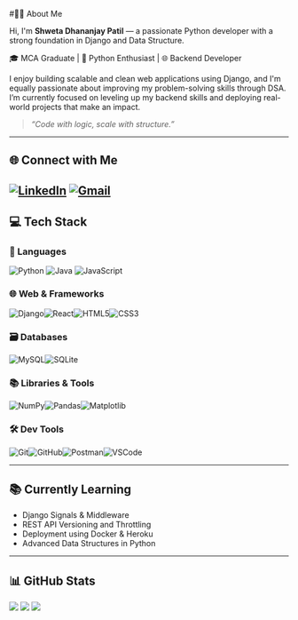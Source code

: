 #👩‍💻 About Me

Hi, I'm **Shweta Dhananjay Patil** — a passionate Python developer with a strong foundation in Django and Data Structure.

🎓 MCA Graduate | 🐍 Python Enthusiast | 🌐 Backend Developer  

I enjoy building scalable and clean web applications using Django, and I'm equally passionate about improving my problem-solving skills through DSA. I’m currently focused on leveling up my backend skills and deploying real-world projects that make an impact.
> _“Code with logic, scale with structure.”_
----


## 🌐 Connect with Me
[![LinkedIn](https://img.shields.io/badge/LinkedIn-%230077B5.svg?logo=linkedin&logoColor=white)](https://www.linkedin.com/in/your-linkedin-profile)  [![Gmail](https://img.shields.io/badge/Gmail-D14836?logo=gmail&logoColor=white)](mailto:your-email@gmail.com)
---
## 💻 Tech Stack 
### 🚀 Languages
![Python](https://img.shields.io/badge/Python-3670A0?style=for-the-badge&logo=python&logoColor=ffdd54) ![Java](https://img.shields.io/badge/java-%23ED8B00?style=for-the-badge&logo=java&logoColor=white)
![JavaScript](https://img.shields.io/badge/JavaScript-F7DF1E?style=for-the-badge&logo=javascript&logoColor=black)
### 🌐 Web & Frameworks
![Django](https://img.shields.io/badge/Django-092E20?style=for-the-badge&logo=django&logoColor=white)![React](https://img.shields.io/badge/React-20232A?style=for-the-badge&logo=react&logoColor=61DAFB)![HTML5](https://img.shields.io/badge/HTML5-E34F26?style=for-the-badge&logo=html5&logoColor=white)![CSS3](https://img.shields.io/badge/CSS3-1572B6?style=for-the-badge&logo=css3&logoColor=white)
### 🗃️ Databases
![MySQL](https://img.shields.io/badge/MySQL-00758F?style=for-the-badge&logo=mysql&logoColor=white)![SQLite](https://img.shields.io/badge/SQLite-003B57?style=for-the-badge&logo=sqlite&logoColor=white)
### 📚 Libraries & Tools
![NumPy](https://img.shields.io/badge/NumPy-013243?style=for-the-badge&logo=numpy&logoColor=white)![Pandas](https://img.shields.io/badge/Pandas-150458?style=for-the-badge&logo=pandas&logoColor=white)![Matplotlib](https://img.shields.io/badge/Matplotlib-11557C?style=for-the-badge&logo=plotly&logoColor=white)
### 🛠️ Dev Tools
![Git](https://img.shields.io/badge/Git-F05032?style=for-the-badge&logo=git&logoColor=white)![GitHub](https://img.shields.io/badge/GitHub-181717?style=for-the-badge&logo=github&logoColor=white)![Postman](https://img.shields.io/badge/Postman-FF6C37?style=for-the-badge&logo=postman&logoColor=white)![VSCode](https://img.shields.io/badge/VSCode-007ACC?style=for-the-badge&logo=visual-studio-code&logoColor=white)

---
## 📚 Currently Learning
- Django Signals & Middleware
- REST API Versioning and Throttling
- Deployment using Docker & Heroku
- Advanced Data Structures in Python
----
## 📊 GitHub Stats
![](https://github-readme-stats.vercel.app/api?username=ShwetaPatil&theme=tokyonight&show_icons=true)
![](https://github-readme-streak-stats.herokuapp.com/?user=ShwetaPatil&theme=tokyonight)
![](https://github-readme-stats.vercel.app/api/top-langs/?username=ShwetaPatil&layout=compact&theme=tokyonight)

